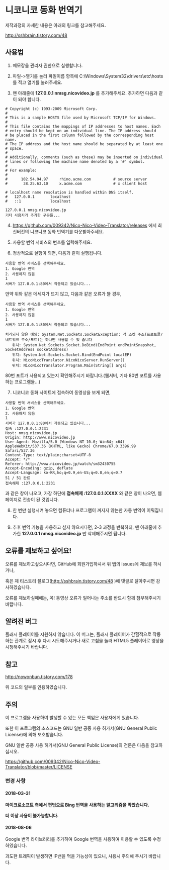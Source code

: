 # 니코니코 동화 번역기

제작과정의 자세한 내용은 아래의 링크를 참고해주세요.

http://sshbrain.tistory.com/48

## 사용법

1. 메모장을 관리자 권한으로 실행합니다.

2. 파일->열기를 눌러 파일이름 항목에 C:\Windows\System32\drivers\etc\hosts 를 적고 열기를 눌러주세요. 

3. 맨 아래줄에 **127.0.0.1 nmsg.nicovideo.jp** 를 추가해주세요. 추가하면 다음과 같이 되야 합니다.
<pre><code># Copyright (c) 1993-2009 Microsoft Corp.
#
# This is a sample HOSTS file used by Microsoft TCP/IP for Windows.
#
# This file contains the mappings of IP addresses to host names. Each
# entry should be kept on an individual line. The IP address should
# be placed in the first column followed by the corresponding host name.
# The IP address and the host name should be separated by at least one
# space.
#
# Additionally, comments (such as these) may be inserted on individual
# lines or following the machine name denoted by a '#' symbol.
#
# For example:
#
#      102.54.94.97     rhino.acme.com          # source server
#       38.25.63.10     x.acme.com              # x client host

# localhost name resolution is handled within DNS itself.
#	127.0.0.1       localhost
#	::1             localhost

127.0.0.1 nmsg.nicovideo.jp
기타 사용자가 추가한 구문들...</pre></code>

4. https://github.com/009342/Nico-Nico-Video-Translator/releases 에서 최신버전의 니코니코 동화 번역기를 다운받아주세요.

5. 사용할 번역 서비스의 번호를 입력해주세요.

6. 정상적으로 실행이 되면, 다음과 같이 실행됩니다.
<pre><code>사용할 번역 서비스를 선택해주세요.
1. Google 번역
2. 사용하지 않음
1
서버가 127.0.0.1:80에서 작동되고 있습니다...
</pre></code>

만약 위와 같은 메세지가 뜨지 않고, 다음과 같은 오류가 뜰 경우,
<pre><code>사용할 번역 서비스를 선택해주세요.
1. Google 번역
2. 사용하지 않음
1
서버가 127.0.0.1:80에서 작동되고 있습니다...

처리되지 않은 예외: System.Net.Sockets.SocketException: 각 소켓 주소(프로토콜/네트워크 주소/포트)는 하나만 사용할 수 있 습니다
   위치: System.Net.Sockets.Socket.DoBind(EndPoint endPointSnapshot, SocketAddress socketAddress)
   위치: System.Net.Sockets.Socket.Bind(EndPoint localEP)
   위치: NicoNicoTranslator.NicoNicoServer.RunServer()
   위치: NicoNicoTranslator.Program.Main(String[] args)
</pre></code>

80번 포트가 사용되고 있는지 확인해주시기 바랍니다.(웹서버, 기타 80번 포트를 사용하는 프로그램들...)

7. 니코니코 동화 사이트에 접속하여 동영상을 보게 되면,
<pre><code>사용할 번역 서비스를 선택해주세요.
1. Google 번역
2. 사용하지 않음
1
서버가 127.0.0.1:80에서 작동되고 있습니다...
접속 :127.0.0.1:2231
Host: nmsg.nicovideo.jp
Origin: http://www.nicovideo.jp
User-Agent: Mozilla/5.0 (Windows NT 10.0; Win64; x64) AppleWebKit/537.36 (KHTML, like Gecko) Chrome/67.0.3396.99 Safari/537.36
Content-Type: text/plain;charset=UTF-8
Accept: */*
Referer: http://www.nicovideo.jp/watch/sm32430755
Accept-Encoding: gzip, deflate
Accept-Language: ko-KR,ko;q=0.9,en-US;q=0.8,en;q=0.7
51 / 51 완료
접속해제 :127.0.0.1:2231
</pre></code>

과 같은 창이 나오고, 가장 하단에 **접속해제 :127.0.0.1:XXXX** 와 같은 창이 나오면, 웹 페이지로 전송이 된 것입니다.

8. 한 번만 실행시켜 놓으면 컴퓨터나 프로그램이 꺼지지 않는한 자동 번역이 이뤄집니다.

9. 추후 번역 기능을 사용하고 싶지 않으시다면, 2-3 과정을 반복하되, 맨 아래줄에 추가한 **127.0.0.1 nmsg.nicovideo.jp** 만 삭제해주시면 됩니다.

## 오류를 제보하고 싶어요!

오류를 제보하고싶으시다면, GitHub에 회원가입하셔서 위 탭의 issues에 제보를 하시거나,

혹은 제 티스토리 블로그(http://sshbrain.tistory.com/48 )에 댓글로 달아주시면 감사하겠습니다.

오류를 제보하실때에는, 꼭! 동영상 오류가 일어나는 주소를 반드시 함께 첨부해주시기 바랍니다.

## 알려진 버그

플래시 플레이어를 지원하지 않습니다. 이 버그는, 플래시 플레이어가 간헐적으로 작동하는 관계로 잠시 후 다시 시도해주시거나 새로 고침을 눌러 HTML5 플레이어로 영상을 시청해주시기 바랍니다.

## 참고

http://nowonbun.tistory.com/178

위 코드의 일부를 인용하였습니다.

## 주의

이 프로그램을 사용하여 발생할 수 있는 모든 책임은 사용자에게 있습니다.

또한 이 프로그램의 소스코드는 GNU 일반 공중 사용 허가서(GNU General Public License)에 의해 보호받습니다.

GNU 일반 공중 사용 허가서(GNU General Public License)의 전문은 다음을 참고하십시오.

https://github.com/009342/Nico-Nico-Video-Translator/blob/master/LICENSE

### 변경 사항

#### 2018-03-31

**마이크로소프트 측에서 편법으로 Bing 번역을 사용하는 알고리즘을 막았습니다.**

**더 이상 사용이 불가능합니다.**

#### 2018-08-06 

Google 번역 라이브러리를 추가하여 Google 번역을 사용하여 이용할 수 있도록 수정하였습니다.

과도한 트래픽이 발생하면 IP밴을 먹을 가능성이 있으니, 사용시 주의해 주시기 바랍니다.
